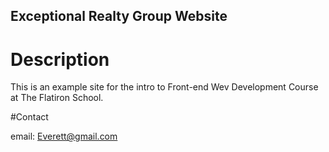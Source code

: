 Exceptional Realty Group Website
---
# Description

This is an example site for the intro to Front-end Wev Development Course at The Flatiron School.

#Contact

email: Everett@gmail.com
